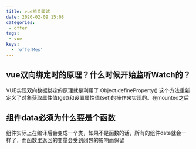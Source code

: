 ```yaml
---
title: vue相关面试
date: 2020-02-09 15:08
categories: 
 - offer
tags: 
 - vue
keys:
  - 'offerMes'
---
```


<!-- more -->

## vue双向绑定时的原理？什么时候开始监听Watch的？<Badge text="★★★" type="warn"/>

VUE实现双向数据绑定的原理就是利用了 Object.defineProperty() 这个方法重新定义了对象获取属性值(get)和设置属性值(set)的操作来实现的。在mounted之后

## 组件data必须为什么要是个函数

组件实际上在编译后会变成一个类，如果不是函数的话，所有的组件data就会一样了，而函数里返回的变量会受到闭包的影响而保留





